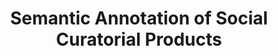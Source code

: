 ---
delivpath: /document/deliverable/D3.2.pdf
year: 2021
delivcode: D3.2
title: Semantic Annotation of Social Curatorial Products
---